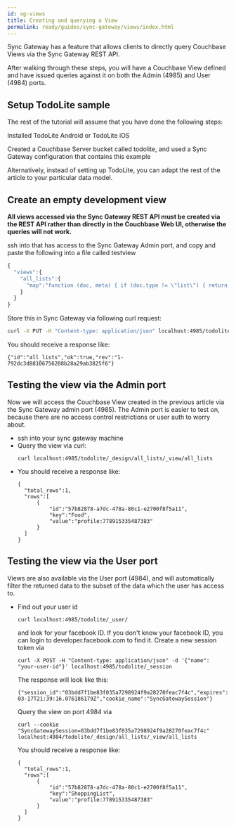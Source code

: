 ```yaml
---
id: sg-views
title: Creating and querying a View
permalink: ready/guides/sync-gateway/views/index.html
---
```


Sync Gateway has a feature that allows clients to directly query Couchbase Views via the Sync Gateway REST API.

After walking through these steps, you will have a Couchbase View defined and have issued queries against it on both the Admin (4985) and User (4984) ports.

## Setup TodoLite sample

The rest of the tutorial will assume that you have done the following steps:

Installed TodoLite Android or TodoLite iOS

Created a Couchbase Server bucket called todolite, and used a Sync Gateway configuration that contains this example

Alternatively, instead of setting up TodoLite, you can adapt the rest of the article to your particular data model.

## Create an empty development view

**All views accessed via the Sync Gateway REST API must be created via the REST API rather than directly in the Couchbase Web UI, otherwise the queries will not work.**

ssh into that has access to the Sync Gateway Admin port, and copy and paste the following into a file called testview

```javascript
{
  "views":{
    "all_lists":{
      "map":"function (doc, meta) { if (doc.type != \"list\") { return; } emit(doc.title, doc.owner); }"
    }
  }
}
```

Store this in Sync Gateway via following curl request:

```bash
curl -X PUT -H "Content-type: application/json" localhost:4985/todolite/_design/all_lists --data @testview
```

You should receive a response like:

```
{"id":"all_lists","ok":true,"rev":"1-792dc3d88106756208b28a29ab3825f6"}
```

## Testing the view via the Admin port

Now we will access the Couchbase View created in the previous article via the Sync Gateway admin port (4985). The Admin port is easier to test on, because there are no access control restrictions or user auth to worry about.

- ssh into your sync gateway machine
- Query the view via curl:
  ```
  curl localhost:4985/todolite/_design/all_lists/_view/all_lists
  ```
- You should receive a response like:
  ```
  {
    "total_rows":1,
    "rows":[
        {
            "id":"57b82878-a7dc-478a-80c1-e2700f8f5a11",
            "key":"Food",
            "value":"profile:778915335487383"
        }
    ]
  }
  ```

## Testing the view via the User port

Views are also available via the User port (4984), and will automatically filter the returned data to the subset of the data which the user has access to.

- Find out your user id
  ```
  curl localhost:4985/todolite/_user/
  ```
  and look for your facebook ID. If you don't know your facebook ID, you can login to developer.facebook.com to find it.
  Create a new session token via
  ```
  curl -X POST -H "Content-type: application/json" -d '{"name": "your-user-id"}' localhost:4985/todolite/_session
  ```
  The response will look like this:
  ```
  {"session_id":"03bdd7f1be83f035a7298924f9a28270feac7f4c","expires":"2015-03-17T21:39:16.076186179Z","cookie_name":"SyncGatewaySession"}
  ```
  Query the view on port 4984 via
  ```
  curl --cookie "SyncGatewaySession=03bdd7f1be83f035a7298924f9a28270feac7f4c" localhost:4984/todolite/_design/all_lists/_view/all_lists
  ```
  You should receive a response like:
  ```
  {
    "total_rows":1,
    "rows":[
        {
            "id":"57b82878-a7dc-478a-80c1-e2700f8f5a11",
            "key":"ShoppingList",
            "value":"profile:778915335487383"
        }
    ]
  }
  ```
